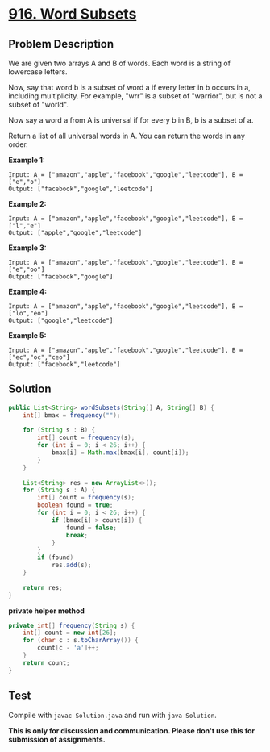 # [916. Word Subsets][title]

## Problem Description

We are given two arrays A and B of words.  Each word is a string of lowercase letters.

Now, say that word b is a subset of word a if every letter in b occurs in a, including multiplicity.  For example, "wrr" is a subset of "warrior", but is not a subset of "world".

Now say a word a from A is universal if for every b in B, b is a subset of a. 

Return a list of all universal words in A.  You can return the words in any order.

**Example 1:**

```
Input: A = ["amazon","apple","facebook","google","leetcode"], B = ["e","o"]
Output: ["facebook","google","leetcode"]
```

**Example 2:**

```
Input: A = ["amazon","apple","facebook","google","leetcode"], B = ["l","e"]
Output: ["apple","google","leetcode"]
```

**Example 3:**

```
Input: A = ["amazon","apple","facebook","google","leetcode"], B = ["e","oo"]
Output: ["facebook","google"]
```

**Example 4:**

```
Input: A = ["amazon","apple","facebook","google","leetcode"], B = ["lo","eo"]
Output: ["google","leetcode"]
```

**Example 5:**

```
Input: A = ["amazon","apple","facebook","google","leetcode"], B = ["ec","oc","ceo"]
Output: ["facebook","leetcode"]
```

## Solution


```java
public List<String> wordSubsets(String[] A, String[] B) {
    int[] bmax = frequency("");
    
    for (String s : B) {
        int[] count = frequency(s);
        for (int i = 0; i < 26; i++) {
            bmax[i] = Math.max(bmax[i], count[i]);
        }
    }
    
    List<String> res = new ArrayList<>();
    for (String s : A) {
        int[] count = frequency(s);
        boolean found = true;
        for (int i = 0; i < 26; i++) {
            if (bmax[i] > count[i]) {
                found = false;
                break;
            }
        }
        if (found)
            res.add(s);
    }
    
    return res;
}
```

**private helper  method**

```java
private int[] frequency(String s) {
    int[] count = new int[26];
    for (char c : s.toCharArray()) {
        count[c - 'a']++;
    }
    return count;
}
```

## Test

Compile with `javac Solution.java` and run with `java Solution`.

**This is only for discussion and communication. Please don't use this for submission of assignments.**

[title]: https://leetcode.com/problems/word-subsets/